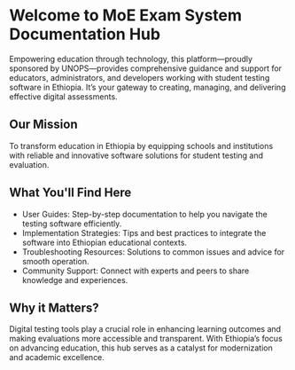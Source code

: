 # Welcome to MoE Exam System Documentation Hub

Empowering education through technology, this platform—proudly sponsored by UNOPS—provides comprehensive guidance and support for educators, administrators, and developers working with student testing software in Ethiopia. It’s your gateway to creating, managing, and delivering effective digital assessments.

## Our Mission

To transform education in Ethiopia by equipping schools and institutions with reliable and innovative software solutions for student testing and evaluation.


## What You'll Find Here

* User Guides: Step-by-step documentation to help you navigate the testing software efficiently.
* Implementation Strategies: Tips and best practices to integrate the software into Ethiopian educational contexts.
* Troubleshooting Resources: Solutions to common issues and advice for smooth operation.
* Community Support: Connect with experts and peers to share knowledge and experiences.

## Why it Matters?

Digital testing tools play a crucial role in enhancing learning outcomes and making evaluations more accessible and transparent. With Ethiopia’s focus on advancing education, this hub serves as a catalyst for modernization and academic excellence.